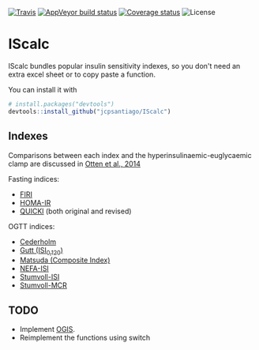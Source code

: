 [![Travis](https://img.shields.io/travis/jcpsantiago/IScalc.svg?style=flat-square)](https://travis-ci.org/jcpsantiago/IScalc)
[![AppVeyor build status](https://ci.appveyor.com/api/projects/status/github/jcpsantiago/IScalc?branch=master&svg=true)](https://ci.appveyor.com/project/jcpsantiago/IScalc)
[![Coverage status](https://codecov.io/gh/jcpsantiago/IScalc/branch/master/graph/badge.svg)](https://codecov.io/github/jcpsantiago/IScalc?branch=master)
![License](https://img.shields.io/badge/license-MIT-blue.svg?longCache=true&style=flat-square)

# IScalc

IScalc bundles popular insulin sensitivity indexes, so you don't need an extra excel sheet or to copy
paste a function.

You can install it with
``` r
# install.packages("devtools")
devtools::install_github("jcpsantiago/IScalc")
```
## Indexes

Comparisons between each index and the hyperinsulinaemic-euglycaemic clamp are discussed in [Otten et al., 2014](http://download.springer.com/static/pdf/205/art%253A10.1007%252Fs00125-014-3285-x.pdf?originUrl=http%3A%2F%2Flink.springer.com%2Farticle%2F10.1007%2Fs00125-014-3285-x&token2=exp=1489136261~acl=%2Fstatic%2Fpdf%2F205%2Fart%25253A10.1007%25252Fs00125-014-3285-x.pdf%3ForiginUrl%3Dhttp%253A%252F%252Flink.springer.com%252Farticle%252F10.1007%252Fs00125-014-3285-x*~hmac=a11b3ad4da39decb53ce944da0d69e84c4b3030e4fa3e2de69f779112dbbf3c0)

Fasting indices:
* [FIRI](http://www.thelancet.com/journals/lancet/article/PIIS0140-6736(96)90126-9/fulltext)
* [HOMA-IR](http://link.springer.com/article/10.1007%2FBF00280883)
* [QUICKI](https://academic.oup.com/jcem/article-abstract/85/7/2402/2851441/Quantitative-Insulin-Sensitivity-Check-Index-A?redirectedFrom=fulltext) (both original and revised)

OGTT indices:
* [Cederholm](http://www.sciencedirect.com/science/article/pii/016882279090040Z)
* [Gutt (ISI<sub>0,120</sub>)](http://www.sciencedirect.com/science/article/pii/S0168822799001163)
* [Matsuda (Composite Index)](http://mmatsuda.diabetes-smc.jp/english.html)
* [NEFA-ISI](http://link.springer.com/article/10.1007%2Fs00592-016-0930-5)
* [Stumvoll-ISI](http://care.diabetesjournals.org/content/23/3/295)
* [Stumvoll-MCR](http://care.diabetesjournals.org/content/23/3/295)


## TODO

* Implement [OGIS](http://webmet.pd.cnr.it/ogis/index.php).
* Reimplement the functions using switch
